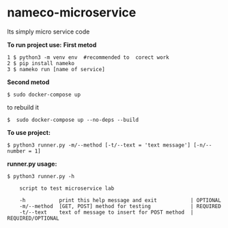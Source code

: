 # nameco-microservice

  Its simply micro service code
  
 
**To run project use:** 
**First metod**
```shell
1 $ python3 -m venv env  #recommended to  corect work
2 $ pip install nameko 
3 $ nameko run [name of service]
```
**Second metod**
```shell
$ sudo docker-compose up
```
to rebuild it
```shell
$  sudo docker-compose up --no-deps --build 
```
**To use project:**
```shell
$ python3 runner.py -m/--method [-t/--text = 'text message'] [-n/--number = 1] 
```
**runner.py usage:**
```text
$ python3 runner.py -h

    script to test microservice lab
    
    -h           print this help message and exit           | OPTIONAL
    -m/--method  [GET, POST] method for testing             | REQUIRED
    -t/--text    text of message to insert for POST method  | REQUIRED/OPTIONAL
```
